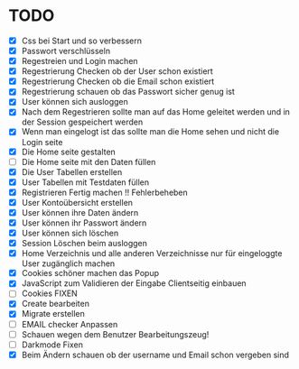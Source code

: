 # TODO

- [X] Css bei Start und so verbessern
- [X] Passwort verschlüsseln
- [X] Regestreien und Login machen
- [X] Regestrierung Checken ob der User schon existiert 
- [X] Regestrierung Checken ob die Email schon existiert
- [X] Regestrierung schauen ob das Passwort sicher genug ist
- [X] User können sich ausloggen
- [X] Nach dem Regestrieren sollte man auf das Home geleitet werden und in der Session gespeichert werden 
- [X] Wenn man eingelogt ist das sollte man die Home sehen und nicht die Login seite
- [X] Die Home seite gestalten
- [ ] Die Home seite mit den Daten füllen
- [X] Die User Tabellen erstellen 
- [X] User Tabellen mit Testdaten füllen
- [X] Registrieren Fertig machen !! Fehlerbeheben
- [X] User Kontoübersicht erstellen
- [X] User können ihre Daten ändern
- [X] User können ihr Passwort ändern
- [X] User können sich löschen
- [X] Session Löschen beim ausloggen
- [X] Home Verzeichnis und alle anderen Verzeichnisse nur für eingeloggte User zugänglich machen
- [X] Cookies schöner machen das Popup
- [X] JavaScript zum Validieren der Eingabe Clientseitig einbauen
- [ ] Cookies FIXEN
- [X] Create bearbeiten 
- [X] Migrate erstellen
- [ ] EMAIL checker Anpassen
- [ ] Schauen wegen dem Benutzer Bearbeitungszeug!
- [ ] Darkmode Fixen
- [X] Beim Ändern schauen ob der username und Email schon vergeben sind